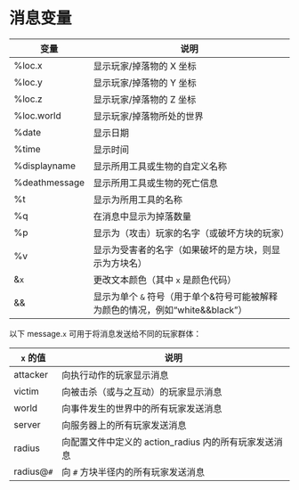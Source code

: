 # 消息变量

|变量|说明|
|----------|------|
%loc.x  |  显示玩家/掉落物的 X 坐标
%loc.y  |  显示玩家/掉落物的 Y 坐标
%loc.z  |  显示玩家/掉落物的 Z 坐标
%loc.world |   显示玩家/掉落物所处的世界
%date  |  显示日期
%time  |  显示时间
%displayname  |  显示所用工具或生物的自定义名称
%deathmessage  |  显示所用工具或生物的死亡信息
%t | 显示为所用工具的名称
%q | 在消息中显示为掉落数量
%p | 显示为（攻击）玩家的名字（或破坏方块的玩家）
%v | 显示为受害者的名字（如果破坏的是方块，则显示为方块名）
&`x` | 更改文本颜色（其中 `x` 是颜色代码）
&& | 显示为单个 `&` 符号（用于单个&符号可能被解释为颜色的情况，例如“white&&black”）

以下 message.`x` 可用于将消息发送给不同的玩家群体：

|`x` 的值|说明|
|----------|------|
attacker | 向执行动作的玩家显示消息
victim | 向被击杀（或与之互动）的玩家显示消息
world | 向事件发生的世界中的所有玩家发送消息
server | 向服务器上的所有玩家发送消息
radius | 向配置文件中定义的 action_radius 内的所有玩家发送消息
radius@`#` | 向 `#` 方块半径内的所有玩家发送消息
